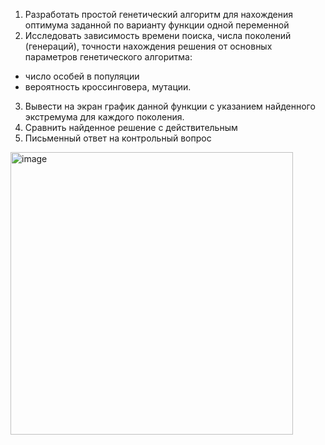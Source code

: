 1. Разработать простой генетический алгоритм для нахождения оптимума заданной по варианту функции одной переменной
2. Исследовать зависимость времени поиска, числа поколений (генераций), точности нахождения решения от основных параметров генетического алгоритма:
- число особей в популяции
- вероятность кроссинговера, мутации.
3. Вывести на экран график данной функции с указанием найденного экстремума для каждого поколения.
4. Сравнить найденное решение с действительным
5. Письменный ответ на контрольный вопрос


<img width="452" alt="image" src="https://github.com/user-attachments/assets/328004db-6685-4877-a68a-a5d3f28837c9">

